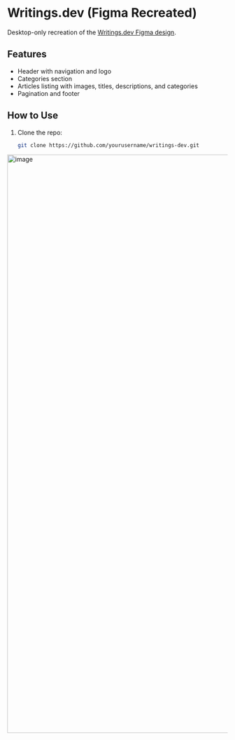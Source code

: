 # Writings.dev (Figma Recreated)

Desktop-only recreation of the [Writings.dev Figma design](https://www.figma.com/design/nh0V05z3NB87ue9v5PcO3R/writings.dev?node-id=41-95&t=2WCFCIIeN17JN4lT-0).

## Features
- Header with navigation and logo
- Categories section
- Articles listing with images, titles, descriptions, and categories
- Pagination and footer

## How to Use
1. Clone the repo:  
   ```bash
   git clone https://github.com/yourusername/writings-dev.git

<img width="2203" height="1322" alt="image" src="https://github.com/user-attachments/assets/4040414e-b91b-48dd-935d-9b09f35bec91" />
